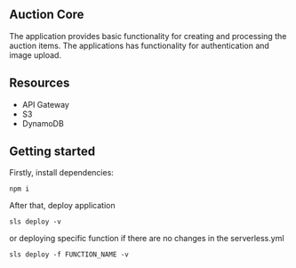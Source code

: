  ## Auction Core

The application provides basic functionality for creating and processing the auction items. The applications has functionality for authentication and image upload.

## Resources
* API Gateway 
* S3
* DynamoDB


## Getting started
Firstly, install dependencies:
```
npm i
```
After that, deploy application
```
sls deploy -v
```
or deploying specific function if there are no changes in the serverless.yml

```
sls deploy -f FUNCTION_NAME -v
```
